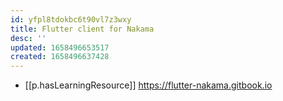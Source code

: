 ```yaml
---
id: yfpl8tdokbc6t90vl7z3wxy
title: Flutter client for Nakama
desc: ''
updated: 1658496653517
created: 1658496637428
---
```


- [[p.hasLearningResource]] https://flutter-nakama.gitbook.io
